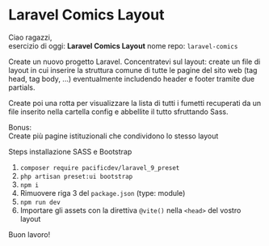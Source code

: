 # Laravel Comics Layout

Ciao ragazzi,  
esercizio di oggi: **Laravel Comics Layout**
nome repo: `laravel-comics`

Create un nuovo progetto Laravel. Concentratevi sul layout: create un file di layout in cui inserire la struttura comune di tutte le pagine del sito web (tag head, tag body, ...) eventualmente includendo header e footer tramite due partials.

Create poi una rotta per visualizzare la lista di tutti i fumetti recuperati da un file inserito nella cartella config e abbellite il tutto sfruttando Sass.

Bonus:  
Create più pagine istituzionali che condividono lo stesso layout

Steps installazione SASS e Bootstrap

1. `composer require pacificdev/laravel_9_preset`
2. `php artisan preset:ui bootstrap`
3. `npm i`
4. Rimuovere riga 3 del `package.json` (type: module)
5. `npm run dev`
6. Importare gli assets con la direttiva `@vite()` nella `<head>` del vostro layout

Buon lavoro!
